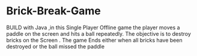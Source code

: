 # Brick-Break-Game
BUILD with Java ,in this Single Player Offline game the player moves a paddle on the screen and hits a ball repeatedly. The objective is to destroy bricks on the Screen . The game Ends either when all bricks have been destroyed or the ball missed the paddle  
